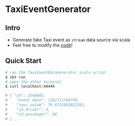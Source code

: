 # TaxiEventGenerator

## Intro
- Generate fake Taxi event as `stream` data source via scala
- Feel free to modify the [code](https://github.com/yennanliu/TaxiEventGenerator/blob/master/src/main/scala/EventGenerator/TaxiEventDataGenerator.scala)! 

## Quick Start
```bash
# run the TaxiEventDataGenerator.scala script 
$ sbt run
# open the other terminal
$ curl localhost:44444

# { "id": 3546685,
#    "event_date": 1582713784790,
#    "tour_value": 76.8712661022363,
#    "id_driver": 3,
#    "id_passenger": 68
# }...              
```